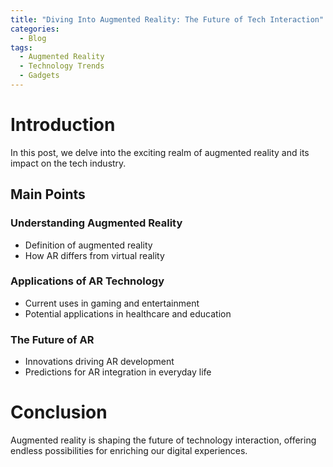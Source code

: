 ```yaml
---
title: "Diving Into Augmented Reality: The Future of Tech Interaction"
categories:
  - Blog
tags:
  - Augmented Reality
  - Technology Trends
  - Gadgets
---
```


# Introduction
In this post, we delve into the exciting realm of augmented reality and its impact on the tech industry.

## Main Points

### Understanding Augmented Reality
- Definition of augmented reality
- How AR differs from virtual reality

### Applications of AR Technology
- Current uses in gaming and entertainment
- Potential applications in healthcare and education

### The Future of AR
- Innovations driving AR development
- Predictions for AR integration in everyday life

# Conclusion
Augmented reality is shaping the future of technology interaction, offering endless possibilities for enriching our digital experiences.